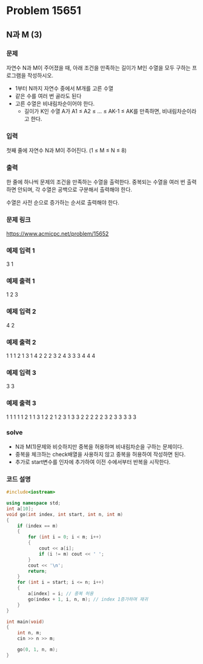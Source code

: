 # Problem 15651

## N과 M (3)

### 문제
자연수 N과 M이 주어졌을 때, 아래 조건을 만족하는 길이가 M인 수열을 모두 구하는 프로그램을 작성하시오.

- 1부터 N까지 자연수 중에서 M개를 고른 수열
- 같은 수를 여러 번 골라도 된다
- 고른 수열은 비내림차순이어야 한다.
	- 길이가 K인 수열 A가 A1 ≤ A2 ≤ ... ≤ AK-1 ≤ AK를 만족하면, 비내림차순이라고 한다.

### 입력
첫째 줄에 자연수 N과 M이 주어진다. (1 ≤ M ≤ N ≤ 8)

### 출력
한 줄에 하나씩 문제의 조건을 만족하는 수열을 출력한다. 중복되는 수열을 여러 번 출력하면 안되며, 각 수열은 공백으로 구분해서 출력해야 한다.

수열은 사전 순으로 증가하는 순서로 출력해야 한다.

### 문제 링크
<https://www.acmicpc.net/problem/15652>

### 예제 입력 1
3 1

### 예제 출력 1
1
2
3

### 예제 입력 2
4 2

### 예제 출력 2
1 1
1 2
1 3
1 4
2 2
2 3
2 4
3 3
3 4
4 4

### 예제 입력 3
3 3

### 예제 출력 3
1 1 1
1 1 2
1 1 3
1 2 2
1 2 3
1 3 3
2 2 2
2 2 3
2 3 3
3 3 3

### solve
- N과 M(1)문제와 비슷하지만 중복을 허용하며 비내림차순을 구하는 문제이다.
- 중복을 체크하는 check배열을 사용하지 않고 중복을 허용하여 작성하면 된다.
- 추가로 start변수를 인자에 추가하여 이전 수에서부터 반복을 시작한다.

### 코드 설명
```C++
#include<iostream>

using namespace std;
int a[10];
void go(int index, int start, int n, int m)
{
	if (index == m)
	{
		for (int i = 0; i < m; i++)
		{
			cout << a[i];
			if (i != m) cout << ' ';
		}
		cout << '\n';
		return;
	}
	for (int i = start; i <= n; i++)
	{
		a[index] = i; // 중복 허용
		go(index + 1, i, n, m); // index 1증가하며 재귀
	}
}

int main(void)
{
	int n, m;
	cin >> n >> m;

	go(0, 1, n, m);
}

```
